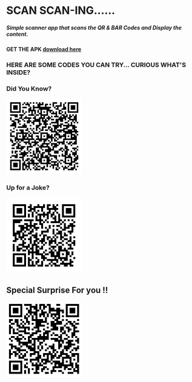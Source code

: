 # SCAN SCAN-ING......

##### Simple scanner app that scans the QR & BAR Codes and Display the content.

#### GET THE APK [download here](https://drive.google.com/drive/folders/1mahi-rw4tAU587F6KE51lP8G6j8KcZ3f?usp=sharing)

### HERE ARE SOME CODES YOU CAN TRY... CURIOUS WHAT'S INSIDE? 


### Did You Know?
![Did You Know?](Qwerty_QR.png)

### Up for a Joke?
![jOKE](Joke_QR.png)

## Special Surprise For you !!
![SURPRISE](ThankU_QR.png)
